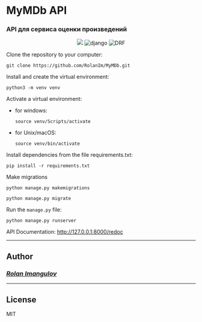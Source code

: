 # MyMDb API
### API для сервиса оценки произведений

<p align="center">
<img src="https://img.shields.io/badge/Python-100000?style=for-the-badge&logo=python&logoColor=FFFFFF&labelColor=306998&color=black">
<img alt='django' src='https://img.shields.io/badge/django-100000?style=for-the-badge&logo=django&logoColor=white&labelColor=123524&color=black'/>
<img alt='DRF' src='https://img.shields.io/badge/Rest framework-100000?style=for-the-badge&logo=django&logoColor=white&labelColor=a52a2a&color=black'/>
</p>

Clone the repository to your computer:

```
git clone https://github.com/RolanIm/MyMDb.git
```

Install and create the virtual environment:

```
python3 -m venv venv
```

Activate a virtual environment:
- for windows:

  ```
  source venv/Scripts/activate
  ```
- for Unix/macOS:

  ```
  source venv/bin/activate
  ```

Install dependencies from the file requirements.txt: 

```
pip install -r requirements.txt
```

Make migrations

```
python manage.py makemigrations
```

```
python manage.py migrate
```

Run the `manage.py` file: 

```
python manage.py runserver
```

API Documentation: http://127.0.0.1:8000/redoc

---
## Author
### [_Rolan Imangulov_](https://github.com/RolanIm)

---
## License

MIT

[//]: # (These are reference links used in the body of this note and get stripped out when the markdown processor does its job. There is no need to format nicely because it shouldn't be seen. Thanks SO - http://stackoverflow.com/questions/4823468/store-comments-in-markdown-syntax)